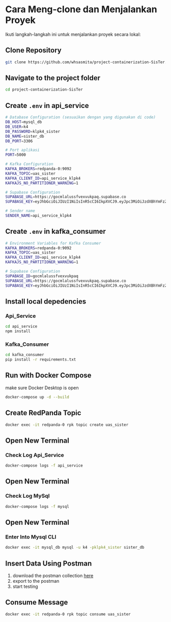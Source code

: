 # Cara Meng-clone dan Menjalankan Proyek
Ikuti langkah-langkah ini untuk menjalankan proyek secara lokal:

## Clone Repository
```bash
git clone https://github.com/whsasmita/project-containerization-SisTer.git
```

## Navigate to the project folder
```bash
cd project-containerization-SisTer
```

## Create `.env` in api_service
```bash
# Database Configuration (sesuaikan dengan yang digunakan di code)
DB_HOST=mysql_db
DB_USER=k4
DB_PASSWORD=klpk4_sister
DB_NAME=sister_db
DB_PORT=3306

# Port aplikasi
PORT=5000

# Kafka Configuration
KAFKA_BROKERS=redpanda-0:9092
KAFKA_TOPIC=uas_sister
KAFKA_CLIENT_ID=api_service_klpk4
KAFKAJS_NO_PARTITIONER_WARNING=1

# Supabase Configuration
SUPABASE_URL=https://gocmlalussfvexvukpaq.supabase.co
SUPABASE_KEY=eyJhbGciOiJIUzI1NiIsInR5cCI6IkpXVCJ9.eyJpc3MiOiJzdXBhYmFzZSIsInJlZiI6ImdvY21sYWx1c3NmdmV4dnVrcGFxIiwicm9sZSI6ImFub24iLCJpYXQiOjE3NTIxNTU1MDEsImV4cCI6MjA2NzczMTUwMX0.6wqux9NhdoZddE_z8c_6zT2FP8fBa4ppDt-6flC_-CM

# Sender name
SENDER_NAME=api_service_klpk4
```

## Create `.env` in kafka_consumer
```bash
# Environment Variables for Kafka Consumer
KAFKA_BROKERS=redpanda-0:9092
KAFKA_TOPIC=uas_sister
KAFKA_CLIENT_ID=api_service_klpk4
KAFKAJS_NO_PARTITIONER_WARNING=1

# Supabase Configuration
SUPABASE_ID=gocmlalussfvexvukpaq
SUPABASE_URL=https://gocmlalussfvexvukpaq.supabase.co
SUPABASE_KEY=eyJhbGciOiJIUzI1NiIsInR5cCI6IkpXVCJ9.eyJpc3MiOiJzdXBhYmFzZSIsInJlZiI6ImdvY21sYWx1c3NmdmV4dnVrcGFxIiwicm9sZSI6ImFub24iLCJpYXQiOjE3NTIxNTU1MDEsImV4cCI6MjA2NzczMTUwMX0.6wqux9NhdoZddE_z8c_6zT2FP8fBa4ppDt-6flC_-CM
```

## Install local depedencies
### Api_Service
```bash
cd api_service
npm install
```
### Kafka_Consumer
```bash
cd kafka_consumer
pip install -r requirements.txt
```

## Run with Docker Compose
make sure Docker Desktop is open
```bash
docker-compose up -d --build
```

## Create RedPanda Topic
```bash
docker exec -it redpanda-0 rpk topic create uas_sister
```

## Open New Terminal
### Check Log Api_Service
```bash
docker-compose logs -f api_service
```

## Open New Terminal
### Check Log MySql
```bash
docker-compose logs -f mysql
```

## Open New Terminal
### Enter Into Mysql CLI
```bash
docker exec -it mysql_db mysql -u k4 -pklpk4_sister sister_db
```

## Insert Data Using Postman
1. download the postman collection [here](collection/UAS_SisTer.postman_collection.json)
2. export to the postman
3. start testing

## Consume Message
```bash
docker exec -it redpanda-0 rpk topic consume uas_sister
```
